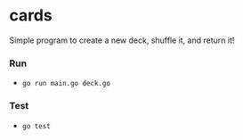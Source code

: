 # cards
Simple program to create a new deck, shuffle it, and return it!

### Run
* `go run main.go deck.go`

### Test
* `go test`
